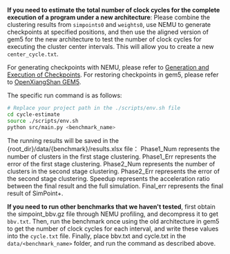 **If you need to estimate the total number of clock cycles for the complete execution of a program under a new architecture**:
Please combine the clustering results from `simpoints0` and `weights0`, use NEMU to generate checkpoints at specified positions, and then use the aligned version of gem5 for the new architecture to test the number of clock cycles for executing the cluster center intervals. This will allow you to create a new `center_cycle.txt`.

For generating checkpoints with NEMU, please refer to [Generation and Execution of Checkpoints](https://docs.xiangshan.cc/zh-cn/latest/tools/simpoint/). For restoring checkpoints in gem5, please refer to [OpenXiangShan GEM5](https://github.com/OpenXiangShan/GEM5).

The specific run command is as follows:

```bash
# Replace your project path in the ./scripts/env.sh file
cd cycle-estimate
source ./scripts/env.sh
python src/main.py <benchmark_name>
```
The running results will be saved in the {root_dir}/data/{benchmark}/results.xlsx file：
Phase1_Num represents the number of clusters in the first stage clustering.
Phase1_Err represents the error of the first stage clustering.
Phase2_Num represents the number of clusters in the second stage clustering.
Phase2_Err represents the error of the second stage clustering.
Speedup represents the acceleration ratio between the final result and the full simulation.
Final_err represents the final result of SimPoint+.


**If you need to run other benchmarks that we haven't tested**, first obtain the simpoint_bbv.gz file through NEMU profiling, and decompress it to get `bbv.txt`. Then, run the benchmark once using the old architecture in gem5 to get the number of clock cycles for each interval, and write these values into the `cycle.txt` file. Finally, place bbv.txt and cycle.txt in the `data/<benchmark_name>` folder, and run the command as described above.

